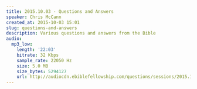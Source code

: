 ```yaml
---
title: 2015.10.03 - Questions and Answers
speaker: Chris McCann
created_at: 2015-10-03 15:01
slug: questions-and-answers
description: Various questions and answers from the Bible
audio:
  mp3_low:
    length: '22:03'
    bitrate: 32 Kbps
    sample_rate: 22050 Hz
    size: 5.0 MB
    size_bytes: 5294127
    url: http://audiocdn.ebiblefellowship.com/questions/sessions/2015.10.03_McCann_-_Questions_and_Answers.mp3
---
```

